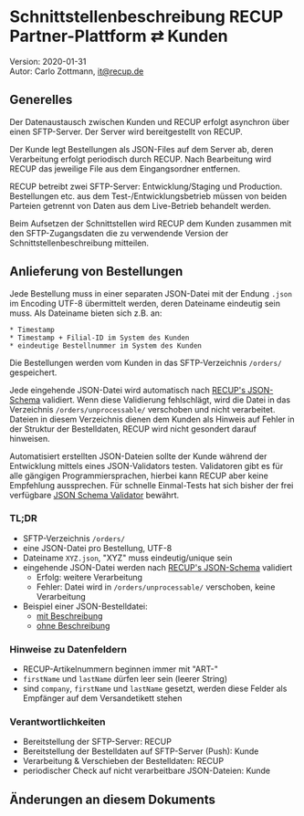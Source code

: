 # Schnittstellenbeschreibung RECUP Partner-Plattform ⇄ Kunden

Version: 2020-01-31  
Autor: Carlo Zottmann, it@recup.de


## Generelles

Der Datenaustausch zwischen Kunden und RECUP erfolgt asynchron über einen
SFTP-Server. Der Server wird bereitgestellt von RECUP.

Der Kunde legt Bestellungen als JSON-Files auf dem Server ab, deren Verarbeitung
erfolgt periodisch durch RECUP. Nach Bearbeitung wird RECUP das jeweilige File
aus dem Eingangsordner entfernen.

RECUP betreibt zwei SFTP-Server: Entwicklung/Staging und Production.
Bestellungen etc. aus dem Test-/Entwicklungsbetrieb müssen von beiden Parteien
getrennt von Daten aus dem Live-Betrieb behandelt werden.

Beim Aufsetzen der Schnittstellen wird RECUP dem Kunden zusammen mit den
SFTP-Zugangsdaten die zu verwendende Version der Schnittstellenbeschreibung
mitteilen.


## Anlieferung von Bestellungen

Jede Bestellung muss in einer separaten JSON-Datei mit der Endung `.json`
im Encoding UTF-8 übermittelt werden, deren Dateiname eindeutig sein muss. Als
Dateiname bieten sich z.B. an:

    * Timestamp
    * Timestamp + Filial-ID im System des Kunden
    * eindeutige Bestellnummer im System des Kunden

Die Bestellungen werden vom Kunden in das SFTP-Verzeichnis `/orders/`
gespeichert.

Jede eingehende JSON-Datei wird automatisch nach
[RECUP's JSON-Schema](order_schema-2020-01-17.json) validiert. Wenn diese
Validierung fehlschlägt, wird die Datei in das Verzeichnis
`/orders/unprocessable/` verschoben und nicht verarbeitet. Dateien in diesem
Verzeichnis dienen dem Kunden als Hinweis auf Fehler in der Struktur der
Bestelldaten, RECUP wird nicht gesondert darauf hinweisen.

Automatisiert erstellten JSON-Dateien sollte der Kunde während der Entwicklung
mittels eines JSON-Validators testen. Validatoren gibt es für alle gängigen
Programmiersprachen, hierbei kann RECUP aber keine Empfehlung aussprechen.  Für
schnelle Einmal-Tests hat sich bisher der frei verfügbare
[JSON Schema Validator](https://www.jsonschemavalidator.net/) bewährt.


### TL;DR

- SFTP-Verzeichnis `/orders/`
- eine JSON-Datei pro Bestellung, UTF-8
- Dateiname `XYZ.json`, "XYZ" muss eindeutig/unique sein
- eingehende JSON-Datei werden nach
  [RECUP's JSON-Schema](order_schema-2020-01-17.json) validiert
  - Erfolg: weitere Verarbeitung
  - Fehler: Datei wird in `/orders/unprocessable/` verschoben, keine Verarbeitung
- Beispiel einer JSON-Bestelldatei:
  - [mit Beschreibung](order-json-beschreibung.js)
  - [ohne Beschreibung](order-json-beispiel.json)


### Hinweise zu Datenfeldern

- RECUP-Artikelnummern beginnen immer mit "ART-"
- `firstName` und `lastName` dürfen leer sein (leerer String)
- sind `company`, `firstName` und `lastName` gesetzt, werden diese Felder als
  Empfänger auf dem Versandetikett stehen


### Verantwortlichkeiten

- Bereitstellung der SFTP-Server: RECUP
- Bereitstellung der Bestelldaten auf SFTP-Server (Push): Kunde
- Verarbeitung & Verschieben der Bestelldaten: RECUP
- periodischer Check auf nicht verarbeitbare JSON-Dateien: Kunde


## Änderungen an diesem Dokuments
